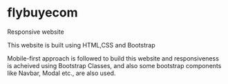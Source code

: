 # flybuyecom
Responsive website

This website is built using HTML,CSS and Bootstrap

Mobile-first approach is followed to build this website and responsiveness is acheived using Bootstrap Classes, and also some bootstrap components like Navbar, Modal etc., are also used.
